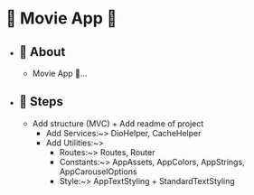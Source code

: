 # 🔗 Movie App 🎥

- ## 💭 About
  - Movie App 🎥...
- ## 🐾 Steps
  - Add structure (MVC) + Add readme of project
    - Add Services:~>  DioHelper, CacheHelper
    - Add Utilities:~> 
      - Routes:~> Routes, Router
      - Constants:~> AppAssets, AppColors, AppStrings, AppCarouselOptions
      - Style:~> AppTextStyling + StandardTextStyling 


